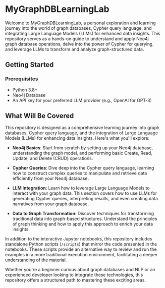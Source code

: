 # MyGraphDBLearningLab

Welcome to MyGraphDBLearningLab, a personal exploration and learning journey into the world of graph databases, Cypher query language, and integrating Large Language Models (LLMs) for enhanced data insights. This repository serves as a hands-on guide to understand and apply Neo4j graph database operations, delve into the power of Cypher for querying, and leverage LLMs to transform and analyze graph-structured data.

## Getting Started

### Prerequisites

- Python 3.8+
- Neo4j Database
- An API key for your preferred LLM provider (e.g., OpenAI for GPT-3)

## What Will Be Covered

This repository is designed as a comprehensive learning journey into graph databases, Cypher query language, and the integration of Large Language Models (LLMs) for enhancing data insights. Here's what you'll explore:

- **Neo4j Basics**: Start from scratch by setting up your Neo4j database, understanding the graph model, and performing basic Create, Read, Update, and Delete (CRUD) operations.

- **Cypher Queries**: Dive deep into the Cypher query language, learning how to construct complex queries to manipulate and retrieve data efficiently from your Neo4j database.

- **LLM Integration**: Learn how to leverage Large Language Models to interact with your graph data. This section covers how to use LLMs for generating Cypher queries, interpreting results, and even creating data narratives from your graph database.

- **Data to Graph Transformation**: Discover techniques for transforming traditional data into graph-based structures. Understand the principles of graph thinking and how to apply this approach to enrich your data insights.

In addition to the interactive Jupyter notebooks, this repository includes standalone Python scripts (`/scripts`) that mirror the code presented in the notebooks. These scripts provide an alternative way to review and run the examples in a more traditional execution environment, facilitating a deeper understanding of the material.

Whether you're a beginner curious about graph databases and NLP or an experienced developer looking to integrate these technologies, this repository offers a structured path to mastering these exciting areas.
